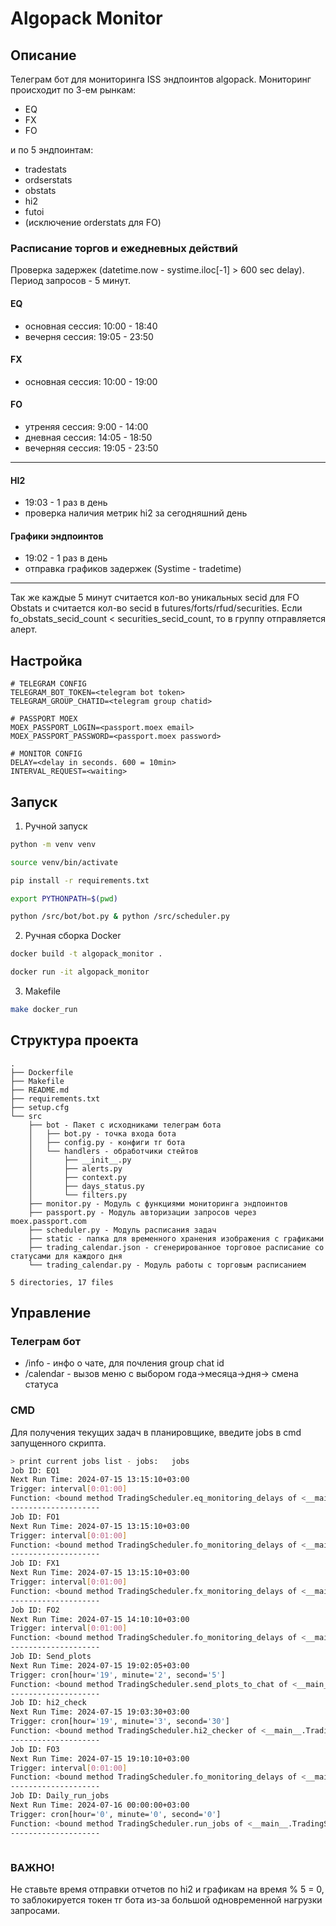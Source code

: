 # Algopack Monitor

## Описание 

Телеграм бот для мониторинга ISS эндпоинтов algopack.
Мониторинг происходит по 3-ем рынкам:
* EQ
* FX
* FO

и по 5 эндпоинтам:
* tradestats
* ordserstats
* obstats
* hi2
* futoi 
* (исключение orderstats для FO)

### Расписание торгов и ежедневных действий
Проверка задержек (datetime.now - systime.iloc[-1] > 600 sec delay). Период запросов - 5 минут.

#### EQ
* основная сессия: 10:00 - 18:40
* вечерня сессия: 19:05 - 23:50

#### FX
* основная сессия: 10:00 - 19:00

#### FO
* утреняя сессия: 9:00 - 14:00
* дневная сессия: 14:05 - 18:50
* вечерняя сессия: 19:05 - 23:50

------

#### HI2
* 19:03 - 1 раз в день
* проверка наличия метрик hi2 за сегодняшний день

#### Графики эндпоинтов
* 19:02 - 1 раз в день
* отправка графиков задержек (Systime - tradetime)

------ 

Так же каждые 5 минут считается кол-во уникальных secid для FO Obstats и считается кол-во secid в futures/forts/rfud/securities. Если fo_obstats_secid_count < securities_secid_count, то в группу отправляется алерт.


## Настройка
```.env
# TELEGRAM CONFIG
TELEGRAM_BOT_TOKEN=<telegram bot token>
TELEGRAM_GROUP_CHATID=<telegram group chatid>

# PASSPORT MOEX
MOEX_PASSPORT_LOGIN=<passport.moex email>
MOEX_PASSPORT_PASSWORD=<passport.moex password>

# MONITOR CONFIG
DELAY=<delay in seconds. 600 = 10min>
INTERVAL_REQUEST=<waiting>
```

## Запуск
1. Ручной запуск
```.sh
python -m venv venv
```
```.sh
source venv/bin/activate
```
```.sh
pip install -r requirements.txt
```
```.sh
export PYTHONPATH=$(pwd)
```
```.sh
python /src/bot/bot.py & python /src/scheduler.py
```

2. Ручная сборка Docker
```.sh
docker build -t algopack_monitor .
```

```.sh
docker run -it algopack_monitor
```

3. Makefile
```.sh
make docker_run
```

## Структура проекта
```
.
├── Dockerfile
├── Makefile 
├── README.md
├── requirements.txt
├── setup.cfg
└── src
    ├── bot - Пакет с исходниками телеграм бота
    │   ├── bot.py - точка входа бота
    │   ├── config.py - конфиги тг бота
    │   └── handlers - обработчики стейтов
    │       ├── __init__.py
    │       ├── alerts.py
    │       ├── context.py
    │       ├── days_status.py
    │       └── filters.py
    ├── monitor.py - Модуль с функциями мониторинга эндпоинтов
    ├── passport.py - Модуль авторизации запросов через moex.passport.com
    ├── scheduler.py - Модуль расписания задач
    ├── static - папка для временного хранения изображения с графиками
    ├── trading_calendar.json - сгенерированное торговое расписание со статусами для каждого дня
    └── trading_calendar.py - Модуль работы с торговым расписанием

5 directories, 17 files
```

## Управление 
### Телеграм бот
* /info - инфо о чате, для почления group chat id
* /calendar - вызов меню с выбором года->месяца->дня-> смена статуса

### CMD

Для получения текущих задач в планировщике, введите jobs в cmd запущенного скрипта.

``` .sh
> print current jobs list - jobs:   jobs
Job ID: EQ1
Next Run Time: 2024-07-15 13:15:10+03:00
Trigger: interval[0:01:00]
Function: <bound method TradingScheduler.eq_monitoring_delays of <__main__.TradingScheduler object at 0x10048cf70>>
--------------------
Job ID: FO1
Next Run Time: 2024-07-15 13:15:10+03:00
Trigger: interval[0:01:00]
Function: <bound method TradingScheduler.fo_monitoring_delays of <__main__.TradingScheduler object at 0x10048cf70>>
--------------------
Job ID: FX1
Next Run Time: 2024-07-15 13:15:10+03:00
Trigger: interval[0:01:00]
Function: <bound method TradingScheduler.fx_monitoring_delays of <__main__.TradingScheduler object at 0x10048cf70>>
--------------------
Job ID: FO2
Next Run Time: 2024-07-15 14:10:10+03:00
Trigger: interval[0:01:00]
Function: <bound method TradingScheduler.fo_monitoring_delays of <__main__.TradingScheduler object at 0x10048cf70>>
--------------------
Job ID: Send_plots
Next Run Time: 2024-07-15 19:02:05+03:00
Trigger: cron[hour='19', minute='2', second='5']
Function: <bound method TradingScheduler.send_plots_to_chat of <__main__.TradingScheduler object at 0x10048cf70>>
--------------------
Job ID: hi2_check
Next Run Time: 2024-07-15 19:03:30+03:00
Trigger: cron[hour='19', minute='3', second='30']
Function: <bound method TradingScheduler.hi2_checker of <__main__.TradingScheduler object at 0x10048cf70>>
--------------------
Job ID: FO3
Next Run Time: 2024-07-15 19:10:10+03:00
Trigger: interval[0:01:00]
Function: <bound method TradingScheduler.fo_monitoring_delays of <__main__.TradingScheduler object at 0x10048cf70>>
--------------------
Job ID: Daily_run_jobs
Next Run Time: 2024-07-16 00:00:00+03:00
Trigger: cron[hour='0', minute='0', second='0']
Function: <bound method TradingScheduler.run_jobs of <__main__.TradingScheduler object at 0x10048cf70>>
--------------------
```

```.sh

```

### ВАЖНО!
Не ставьте время отправки отчетов по hi2 и графикам на время % 5 = 0, то заблокируется токен тг бота из-за большой одновременной нагрузки запросами.